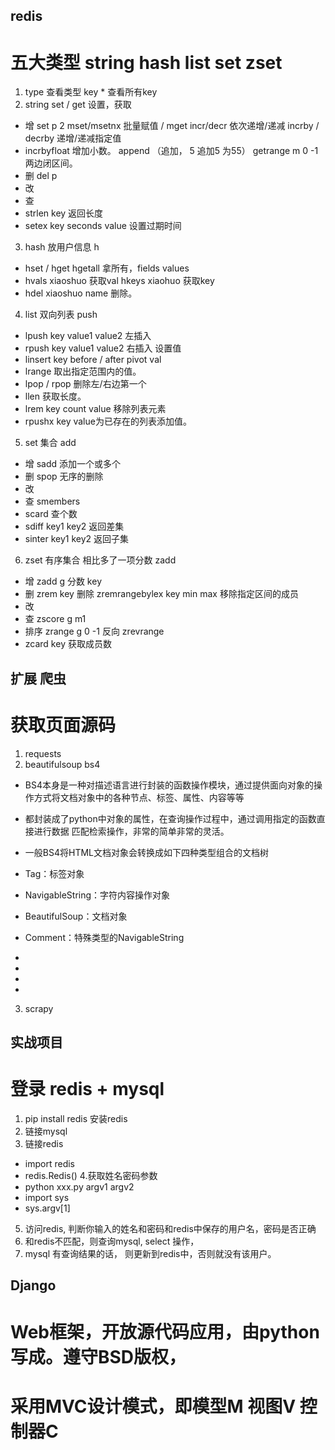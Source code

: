 
## redis
# 五大类型 string hash list set zset

1. type  查看类型  key * 查看所有key
2. string   set / get  设置，获取
* 增 set p 2     mset/msetnx 批量赋值 / mget   incr/decr 依次递增/递减    incrby / decrby 递增/递减指定值   
*    incrbyfloat  增加小数。  append  （追加， 5 追加5 为55）   getrange m 0 -1 两边闭区间。
* 删 del p 
* 改
* 查
* strlen key 返回长度
* setex key seconds value 设置过期时间
3. hash  放用户信息  h
*  hset / hget   hgetall 拿所有，fields  values
*  hvals xiaoshuo   获取val  hkeys xiaohuo 获取key
*  hdel xiaoshuo name 删除。
4. list 双向列表   push
* lpush key value1 value2 左插入
* rpush key  value1 value2 右插入  设置值
* linsert key before / after pivot val
* lrange 取出指定范围内的值。
* lpop / rpop 删除左/右边第一个
* llen 获取长度。
* lrem key count value 移除列表元素
* rpushx key value为已存在的列表添加值。
5. set 集合   add
* 增 sadd  添加一个或多个
* 删 spop 无序的删除
* 改 
* 查 smembers 
* scard 查个数
* sdiff key1 key2 返回差集
* sinter key1 key2 返回子集
6. zset 有序集合 相比多了一项分数  zadd
* 增 zadd g 分数 key
* 删 zrem key 删除  zremrangebylex key min max 移除指定区间的成员
* 改 
* 查 zscore g m1     
* 排序 zrange g 0 -1   反向 zrevrange 
* zcard key 获取成员数

## 扩展 爬虫
# 获取页面源码

1. requests
2. beautifulsoup bs4
* BS4本身是一种对描述语言进行封装的函数操作模块，通过提供面向对象的操作方式将文档对象中的各种节点、标签、属性、内容等等
* 都封装成了python中对象的属性，在查询操作过程中，通过调用指定的函数直接进行数据 匹配检索操作，非常的简单非常的灵活。
* 一般BS4将HTML文档对象会转换成如下四种类型组合的文档树

* Tag：标签对象
* NavigableString：字符内容操作对象
* BeautifulSoup：文档对象
* Comment：特殊类型的NavigableString

*
* 
*
*
3. scrapy 


## 实战项目
# 登录 redis + mysql
1. pip install redis 安装redis
2. 链接mysql
3. 链接redis
* import redis
* redis.Redis()
4.获取姓名密码参数 
* python xxx.py argv1 argv2
* import sys
* sys.argv[1]
5. 访问redis, 判断你输入的姓名和密码和redis中保存的用户名，密码是否正确
6. 和redis不匹配，则查询mysql, select 操作，
7. mysql 有查询结果的话， 则更新到redis中，否则就没有该用户。


## Django
# Web框架，开放源代码应用，由python写成。遵守BSD版权，
# 采用MVC设计模式，即模型M 视图V 控制器C
